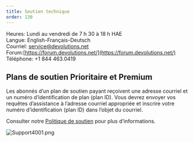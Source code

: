 ```yaml
---
title: Soutien technique
order: 130
---
```


Heures: Lundi au vendredi de 7 h 30 à 18 h HAE  
Langue: English-Français-Deutsch  
Courriel: [service@devolutions.net](mailto:service@devolutions.net)  
Forum:[https://forum.devolutions.net/](https://forum.devolutions.net/)  
Téléphone: +1 844 463.0419  

## Plans de soutien Prioritaire et Premium 

Les abonnés d’un plan de soutien payant reçoivent une adresse courriel et un numéro d’identification de plan (plan ID). Vous devrez envoyer vos requêtes d’assistance à l’adresse courriel appropriée et inscrire votre numéro d’identification (plan ID) dans l’objet du courriel.  

Consulter notre [Politique de soutien](https://devolutions.net/legal/software-license-agreements) pour plus d’informations.  

![Support4001.png](/img/fr/cloud/Support4001.png) 


